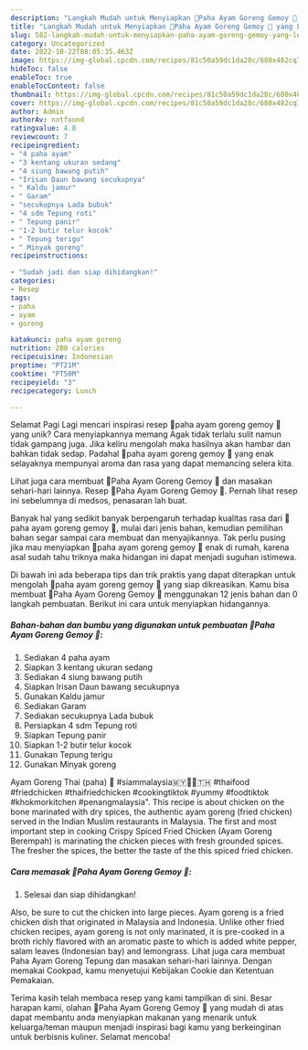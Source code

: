 ```yaml
---
description: "Langkah Mudah untuk Menyiapkan 🍗Paha Ayam Goreng Gemoy 🍗 yang Lezat"
title: "Langkah Mudah untuk Menyiapkan 🍗Paha Ayam Goreng Gemoy 🍗 yang Lezat"
slug: 582-langkah-mudah-untuk-menyiapkan-paha-ayam-goreng-gemoy-yang-lezat
category: Uncategorized
date: 2022-10-22T08:05:35.463Z
image: https://img-global.cpcdn.com/recipes/81c50a59dc1da28c/680x482cq70/paha-ayam-goreng-gemoy-foto-resep-utama.jpg
hideToc: false
enableToc: true
enableTocContent: false
thumbnail: https://img-global.cpcdn.com/recipes/81c50a59dc1da28c/680x482cq70/paha-ayam-goreng-gemoy-foto-resep-utama.jpg
cover: https://img-global.cpcdn.com/recipes/81c50a59dc1da28c/680x482cq70/paha-ayam-goreng-gemoy-foto-resep-utama.jpg
author: Admin
authorAv: notfound
ratingvalue: 4.8
reviewcount: 7
recipeingredient:
- "4 paha ayam"
- "3 kentang ukuran sedang"
- "4 siung bawang putih"
- "Irisan Daun bawang secukupnya"
- " Kaldu jamur"
- " Garam"
- "secukupnya Lada bubuk"
- "4 sdm Tepung roti"
- " Tepung panir"
- "1-2 butir telur kocok"
- " Tepung terigu"
- " Minyak goreng"
recipeinstructions:

- "Sudah jadi dan siap dihidangkan!"
categories:
- Resep
tags:
- paha
- ayam
- goreng

katakunci: paha ayam goreng 
nutrition: 280 calories
recipecuisine: Indonesian
preptime: "PT21M"
cooktime: "PT50M"
recipeyield: "3"
recipecategory: Lunch

---
```



Selamat Pagi Lagi mencari inspirasi resep 🍗paha ayam goreng gemoy 🍗 yang unik? Cara menyiapkannya memang Agak tidak terlalu sulit namun tidak gampang juga. Jika keliru mengolah maka hasilnya akan hambar dan bahkan tidak sedap. Padahal 🍗paha ayam goreng gemoy 🍗 yang enak selayaknya mempunyai aroma dan rasa yang dapat memancing selera kita.


Lihat juga cara membuat 🍗Paha Ayam Goreng Gemoy 🍗 dan masakan sehari-hari lainnya. Resep 🍗Paha Ayam Goreng Gemoy 🍗. Pernah lihat resep ini sebelumnya di medsos, penasaran lah buat.

Banyak hal yang sedikit banyak berpengaruh terhadap kualitas rasa dari 🍗paha ayam goreng gemoy 🍗, mulai dari jenis bahan, kemudian pemilihan bahan segar sampai cara membuat dan menyajikannya. Tak perlu pusing jika mau menyiapkan 🍗paha ayam goreng gemoy 🍗 enak di rumah, karena asal sudah tahu triknya maka hidangan ini dapat menjadi suguhan istimewa.


Di bawah ini ada beberapa tips dan trik praktis yang dapat diterapkan untuk mengolah 🍗paha ayam goreng gemoy 🍗 yang siap dikreasikan. Kamu bisa membuat 🍗Paha Ayam Goreng Gemoy 🍗 menggunakan 12 jenis bahan dan 0 langkah pembuatan. Berikut ini cara untuk menyiapkan hidangannya.

<!--inarticleads1-->

##### Bahan-bahan dan bumbu yang digunakan untuk pembuatan 🍗Paha Ayam Goreng Gemoy 🍗:

1. Sediakan 4 paha ayam
1. Siapkan 3 kentang ukuran sedang
1. Sediakan 4 siung bawang putih
1. Siapkan Irisan Daun bawang secukupnya
1. Gunakan  Kaldu jamur
1. Sediakan  Garam
1. Sediakan secukupnya Lada bubuk
1. Persiapkan 4 sdm Tepung roti
1. Siapkan  Tepung panir
1. Siapkan 1-2 butir telur kocok
1. Gunakan  Tepung terigu
1. Gunakan  Minyak goreng


Ayam Goreng Thai (paha) 🍗 #siammalaysia🇲🇾👩‍🍳🇹🇭 #thaifood #friedchicken #thaifriedchicken #cookingtiktok #yummy #foodtiktok #khokmorkitchen #penangmalaysia&#34;. This recipe is about chicken on the bone marinated with dry spices, the authentic ayam goreng (fried chicken) served in the Indian Muslim restaurants in Malaysia. The first and most important step in cooking Crispy Spiced Fried Chicken (Ayam Goreng Berempah) is marinating the chicken pieces with fresh grounded spices. The fresher the spices, the better the taste of the this spiced fried chicken. 

<!--inarticleads2-->

##### Cara memasak 🍗Paha Ayam Goreng Gemoy 🍗:


1. Selesai dan siap dihidangkan!

Also, be sure to cut the chicken into large pieces. Ayam goreng is a fried chicken dish that originated in Malaysia and Indonesia. Unlike other fried chicken recipes, ayam goreng is not only marinated, it is pre-cooked in a broth richly flavored with an aromatic paste to which is added white pepper, salam leaves (Indonesian bay) and lemongrass. Lihat juga cara membuat Paha Ayam Goreng Tepung dan masakan sehari-hari lainnya. Dengan memakai Cookpad, kamu menyetujui Kebijakan Cookie dan Ketentuan Pemakaian. 

Terima kasih telah membaca resep yang kami tampilkan di sini. Besar harapan kami, olahan 🍗Paha Ayam Goreng Gemoy 🍗 yang mudah di atas dapat membantu anda menyiapkan makanan yang menarik untuk keluarga/teman maupun menjadi inspirasi bagi kamu yang berkeinginan untuk berbisnis kuliner. Selamat mencoba!

